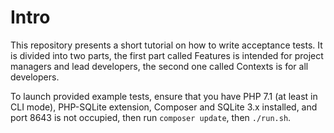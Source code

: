 Intro
=====

This repository presents a short tutorial on how to write acceptance tests.
It is divided into two parts, the first part called Features is intended for project
managers and lead developers, the second one called Contexts is for all developers.

To launch provided example tests, ensure that you have PHP 7.1 (at least in CLI mode),
PHP-SQLite extension, Composer and SQLite 3.x installed, and port 8643 is not occupied, 
then run `composer update`, then `./run.sh`.
